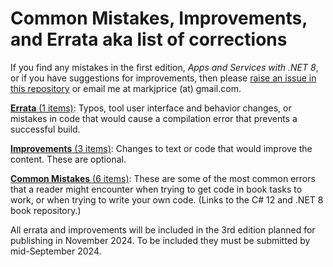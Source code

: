 # Common Mistakes, Improvements, and Errata aka list of corrections

If you find any mistakes in the first edition, *Apps and Services with .NET 8*, or if you have suggestions for improvements, then please [raise an issue in this repository](https://github.com/markjprice/apps-services-net8/issues) or email me at markjprice (at) gmail.com.

[**Errata** (1 items)](errata.md): Typos, tool user interface and behavior changes, or mistakes in code that would cause a compilation error that prevents a successful build.

[**Improvements** (3 items)](improvements.md): Changes to text or code that would improve the content. These are optional.

[**Common Mistakes** (6 items)](https://github.com/markjprice/cs12dotnet8/blob/main/docs/errata/common-mistakes.md): These are some of the most common errors that a reader might encounter when trying to get code in book tasks to work, or when trying to write your own code. (Links to the C# 12 and .NET 8 book repository.)

All errata and improvements will be included in the 3rd edition planned for publishing in November 2024. To be included they must be submitted by mid-September 2024.
